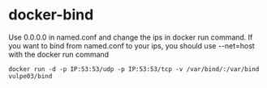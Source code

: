 # docker-bind

Use 0.0.0.0 in named.conf and change the ips in docker run command. If you want to bind from named.conf to your ips, you should use --net=host with the docker run command

```
docker run -d -p IP:53:53/udp -p IP:53:53/tcp -v /var/bind/:/var/bind vulpe03/bind
```
